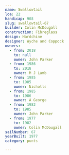 ```yaml
---
name: Swallowtail
loa: 22
handicap: 908
slug: swallowtail-67
builder: Colin McDougall
construction: Fibreglass
design: Hardchine
designer: Wyche and Coppock
owners:
  - from: 2018
    to: null
    owner: John Parker
  - from: 1986
    to: 2018
    owner: M J Lamb
  - from: 1985
    to: 1985
    owner: Nicholls
  - from: 1985
    to: 1986
    owner: A George
  - from: 1982
    to: 1985
    owner: John Parker
  - from: 1977
    to: 1982
    owner: Colin McDougall
sailNumber: 67
yearBuilt: 1977
category: punts

---
```

